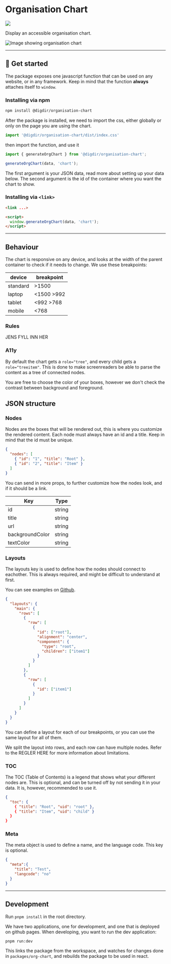 # Organisation Chart

[![](https://img.shields.io/npm/v/@digdir/organisation-chart?label=latest%20release&color=0051be)](https://www.npmjs.com/package/@digdir/organisation-chart)

Display an accessible organisation chart. 

![Image showing organisation chart](https://i.imgur.com/5IZXdii.png)

---

## 🚀 Get started

The package exposes one javascript function that can be used on any website, or in any framework.
Keep in mind that the function **always** attaches itself to `window`.

### Installing via npm


```sh
npm install @digdir/organisation-chart
```


After the package is installed, we need to import the css, either globally or only on the page you are using the chart.


```js
import '@digdir/organisation-chart/dist/index.css'
```

then import the function, and use it

```js
import { generateOrgChart } from '@digdir/organisation-chart';

generateOrgChart(data, 'chart');
```

The first argument is your JSON data, read more about setting up your data below.
The second argument is the id of the container where you want the chart to show.

### Installing via `<link>`

```html
<link ...>
```

```html
<script>
  window.generateOrgChart(data, 'chart');
</script>
```

---

## Behaviour

The chart is responsive on any device, and looks at the width of the parent container to check if it needs to change.
We use these breakpoints:

| device   | breakpoint |
|----------|------------|
| standard | >1500      |
| laptop   | <1500 >992 |
| tablet   | <992 >768  |
| mobile   | <768       |


### Rules

JENS FYLL INN HER


### A11y

By default the chart gets a `role="tree"`, and every child gets a `role="treeitem"`. This is done to make screenreaders be able to parse the content as a tree of connected nodes.

You are free to choose the color of your boxes, however we don't check the contrast between background and foreground.

## JSON structure

### Nodes

Nodes are the boxes that will be rendered out, this is where you customize the rendered content.
Each node must always have an id and a title. Keep in mind that the id must be unique.

```json
{
  "nodes": [
    { "id": "1", "title": "Root" },
    { "id": "2", "title": "Item" }
  ]
}
```

You can send in more props, to further customize how the nodes look, and if it should be a link.

| Key             | Type   |
|-----------------|--------|
| id              | string |
| title           | string |
| url             | string |
| backgroundColor | string |
| textColor       | string |

### Layouts

The layouts key is used to define how the nodes should connect to eachother.
This is always required, and might be difficult to understand at first.

You can see examples on [Github](https://github.com/felleslosninger/tlp-organization-chart/tree/main/apps/react/src/data).

```json
{
  "layouts": {
    "main": {
      "rows": [
        {
          "row": [
            {
              "id": ["root"],
              "alignment": "center",
              "component": {
                "type": "root",
                "children": ["item1"]
              }
            }
          ]
        },
        {
          "row": [
            {
              "id": ["item1"]
            }
          ]
        }
      ]
    }
  }
}
```

You can define a layout for each of our breakpoints, or you can use the same layout for all of them.

We split the layout into rows, and each row can have multiple nodes. Refer to the REGLER HERE for more information 
about limitations.

### TOC

The TOC (Table of Contents) is a legend that shows what your different nodes are. 
This is optional, and can be turned off by not sending it in your data. It is, however, recommended to use it.

```json
{
  "toc": {
    { "title": "Root", "uid": "root" },
    { "title": "Item", "uid": "child" }
  }
}
```

### Meta

The meta object is used to define a name, and the language code. This key is optional.

```json
{
  "meta":{
    "title": "Test",
    "langcode": "no"
  }
}
```

---

## Development

Run `pnpm install` in the root directory.

We have two applications, one for development, and one that is deployed on github pages.
When developing, you want to run the dev application:

```sh
pnpm run:dev
```

This links the package from the workspace, and watches for changes done in `packages/org-chart`, and rebuilds the package to be used in react.
